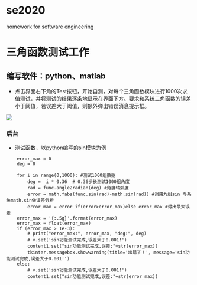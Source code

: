 # se2020
homework for software engineering

三角函数测试工作
=
编写软件：python、matlab
--
* 点击界面右下角的Test按钮，开始自测，对每个三角函数模块进行1000次求值测试，并将测试的结果逐条地显示在界面下方。要求和系统三角函数的误差小于阈值，若误差大于阈值，则额外弹出错误消息提示框。

![](https://github.com/se20201/se2020-2.0/blob/test/%E6%B5%8B%E8%AF%95%E7%BB%93%E6%9E%9C.png)

### 后台
* 测试函数，以python编写的sin模块为例  
```
    error_max = 0  
    deg = 0  

    for i in range(0,1000): #测试1000组数据  
        deg =  i * 0.36  # 0.36步长测试1000组角度  
        rad = func.angle2radian(deg) #角度转弧度  
        error = math.fabs(func.sin(rad)-math.sin(rad)) #调用九组sin 与系统math.sin做误差分析  
        error_max = error if(error>error_max)else error_max #得出最大误差  
    error_max = '{:.5g}'.format(error_max)  
    error_max = float(error_max)  
    if (error_max > 1e-3):  
        # print("error_max:", error_max, "deg:", deg)  
        # v.set('sin功能测试完成,误差大于0.001!')  
        content1.set("sin功能测试完成,误差:"+str(error_max))  
        tkinter.messagebox.showwarning(title='出错了！', message='sin功能测试完成,误差大于0.001!')  
    else:  
        # v.set('sin功能测试完成,误差大于0.001!')  
        content1.set("sin功能测试完成,误差:"+str(error_max))  
```

         
